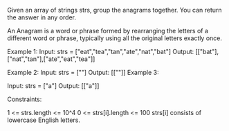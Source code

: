 Given an array of strings strs, group the anagrams together. You can return the answer in any order.

An Anagram is a word or phrase formed by rearranging the letters of a different word or phrase, typically using all the original letters exactly once.

Example 1:
Input: strs = ["eat","tea","tan","ate","nat","bat"]
Output: [["bat"],["nat","tan"],["ate","eat","tea"]]

Example 2:
Input: strs = [""]
Output: [[""]]
Example 3:

Input: strs = ["a"]
Output: [["a"]]

Constraints:

1 <= strs.length <= 10^4
0 <= strs[i].length <= 100
strs[i] consists of lowercase English letters.
